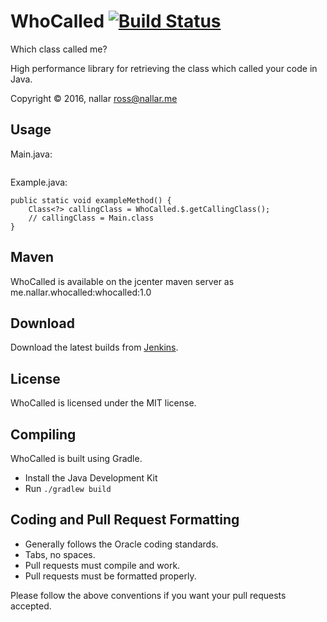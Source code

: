 WhoCalled [![Build Status](http://nallar.me/buildservice/job/WhoCalled/badge/icon)](http://nallar.me/buildservice/job/WhoCalled/)
====
Which class called me?

High performance library for retrieving the class which called your code in Java.

Copyright &copy; 2016, nallar <ross@nallar.me>

Usage
---

Main.java:
```

```

Example.java:
```
public static void exampleMethod() {
	Class<?> callingClass = WhoCalled.$.getCallingClass();
	// callingClass = Main.class
}
```

Maven
---
WhoCalled is available on the jcenter maven server as me.nallar.whocalled:whocalled:1.0

Download
---
Download the latest builds from [Jenkins].

License
---
WhoCalled is licensed under the MIT license.

Compiling
---
WhoCalled is built using Gradle.

* Install the Java Development Kit
* Run `./gradlew build`

Coding and Pull Request Formatting
---
* Generally follows the Oracle coding standards.
* Tabs, no spaces.
* Pull requests must compile and work.
* Pull requests must be formatted properly.

Please follow the above conventions if you want your pull requests accepted.

[Jenkins]: http://nallar.me/buildservice
